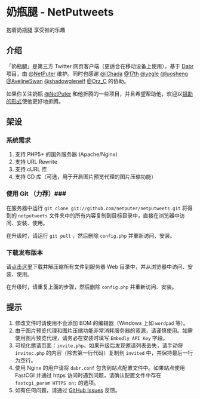 奶瓶腿 - NetPutweets
====================
抱着奶瓶腿 享受推的乐趣

介绍
----

「奶瓶腿」是第三方 Twitter 网页客户端（更适合在移动设备上使用），基于 [Dabr](http://code.google.com/p/dabr) 项目，由 [@NetPuter](https://twitter.com/NetPuter) 维护。同时也感谢 [@iChada](https://twitter.com/iChada) [@17th](https://twitter.com/17th) [@yegle](https://twitter.com/yegle) [@luosheng](https://twitter.com/luosheng) [@AvelineSwan](https://twitter.com/AvelineSwan) [@shadowglenelf](https://twitter.com/shadowglenelf) [@Orz_C](https://twitter.com/orz_c) 的协助。

如果你关注奶瓶 [@NetPuter](https://twitter.com/NetPuter) 和他折腾的一些项目，并且希望帮助他，欢迎以[捐助的形式](http://netputer.me/donate/)使他更好地折腾。

架设
----

### 系统需求 ###

1. 支持 PHP5+ 的国外服务器 (Apache/Nginx)
2. 支持 URL Rewrite
3. 支持 cURL 库
4. 支持 GD 库（可选，用于开启图片预览代理的图片压缩功能）

### 使用 Git （力荐）###

在服务器中运行 `git clone git://github.com/netputer/netputweets.git` 将得到的 `netputweets` 文件夹中的所有内容复制到目标目录中，直接在浏览器中访问、安装、使用。

在升级时，请运行 `git pull` ，然后删除 `config.php` 并重新访问、安装。

### 下载发布版本 ###

请[点击这里](https://github.com/netputer/netputweets/archive/master.zip)下载并解压缩所有文件到服务器 Web 目录中，并从浏览器中访问、安装、使用。

在升级时，请重复上面的步骤，然后删除 `config.php` 并重新访问、安装。

提示
----

1. 修改文件时请使用不会添加 BOM 的编辑器（Windows 上如 `wordpad` 等）。
2. 由于图片预览代理和图片压缩功能非常消耗服务器的资源，请谨慎使用。如需使用图片预览代理，请务必在安装时填写 `Embedly API Key` 字段。
3. 可视化邀请页面：`invite.php`。如果升级后发现邀请列表丢失，请手动将 `invitec.php` 的内容（除去第一行代码）复制到 `invited` 中，并保持最后一行为空行。
4. 使用 Nginx 的用户请将 `dabr.conf` 包含到站点配置文件中。如果站点使用 FastCGI 并通过 https 访问时遇到问题，请确认配置文件中存在 `fastcgi_param HTTPS on;` 的选项。
5. 如有任何问题，请通过 [GitHub Issues](https://github.com/netputer/netputweets/issues) 反馈。
